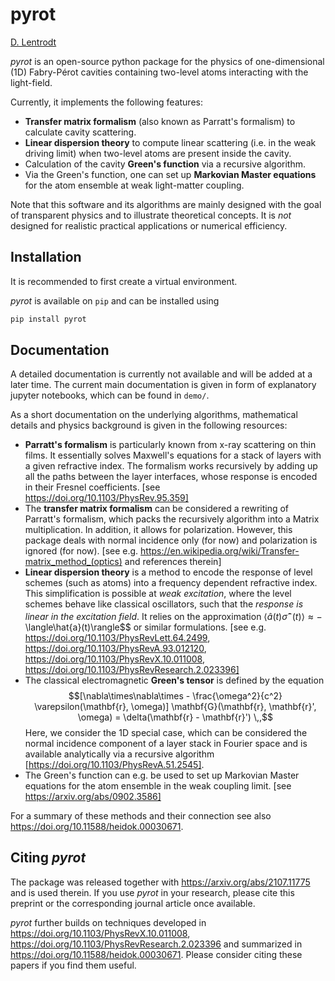 pyrot
=====

[D. Lentrodt](https://github.com/dlentrodt)

*pyrot* is an open-source python package for the physics of one-dimensional (1D)
Fabry-Pérot cavities containing two-level atoms interacting with the light-field.

Currently, it implements the following features:
- **Transfer matrix formalism** (also known as Parratt's formalism) to calculate cavity scattering.
- **Linear dispersion theory** to compute linear scattering (i.e. in the weak driving limit) when two-level atoms are present inside the cavity.
- Calculation of the cavity **Green's function** via a recursive algorithm.
- Via the Green's function, one can set up **Markovian Master equations** for the atom ensemble at weak light-matter coupling.


Note that this software and its algorithms are mainly designed with the goal
of transparent physics and to illustrate theoretical concepts. It is *not*
designed for realistic practical applications or numerical efficiency.

Installation
------------

It is recommended to first create a virtual environment.

*pyrot* is available on `pip` and can be installed using

```bash
pip install pyrot
```

Documentation
-------------

A detailed documentation is currently not available and will be added at a
later time. The current main documentation is given in form of explanatory jupyter notebooks,
which can be found in `demo/`.

As a short documentation on the underlying algorithms, mathematical details and physics background
is given in the following resources:
- **Parratt's formalism** is particularly known from x-ray scattering on thin films.
It essentially solves Maxwell's equations for a stack of layers with a given refractive index.
The formalism works recursively by adding up all the paths between the layer interfaces, whose response
is encoded in their Fresnel coefficients. [see https://doi.org/10.1103/PhysRev.95.359]
- The **transfer matrix formalism** can be considered a rewriting of Parratt's formalism, which packs the
recursively algorithm into a Matrix multiplication. In addition, it allows for polarization. However, this
package deals with normal incidence only (for now) and polarization is ignored (for now).
[see e.g. https://en.wikipedia.org/wiki/Transfer-matrix_method_(optics) and references therein]
- **Linear dispersion theory** is a method to encode the response of level schemes (such as atoms) into a
frequency dependent refractive index. This simplification is possible at *weak excitation*, where the
level schemes behave like classical oscillators, such that the *response is linear in the
excitation field*. It relies on the approximation $\langle\hat{a}(t)\hat{\sigma}^-(t)\rangle\approx-$\langle\hat{a}(t)\rangle$$ or similar formulations.
[see e.g. https://doi.org/10.1103/PhysRevLett.64.2499, https://doi.org/10.1103/PhysRevA.93.012120, https://doi.org/10.1103/PhysRevX.10.011008,
https://doi.org/10.1103/PhysRevResearch.2.023396]
- The classical electromagnetic **Green's tensor** is defined by the equation
$$[\nabla\times\nabla\times - \frac{\omega^2}{c^2} \varepsilon(\mathbf{r}, \omega)] \mathbf{G}(\mathbf{r}, \mathbf{r}', \omega) = \delta(\mathbf{r} - \mathbf{r}') \,,$$
Here, we consider the 1D special case, which can be considered the normal incidence component of a layer stack in Fourier space
and is available analytically via a recursive algorithm [https://doi.org/10.1103/PhysRevA.51.2545].
- The Green's function can e.g. be used to set up Markovian Master equations for the atom ensemble in the weak coupling limit. [see https://arxiv.org/abs/0902.3586]

For a summary of these methods and their connection see also https://doi.org/10.11588/heidok.00030671.

Citing *pyrot*
--------------

The package was released together with https://arxiv.org/abs/2107.11775 and is used therein.
If you use *pyrot* in your research, please cite this preprint or the corresponding journal article once available.

*pyrot* further builds on techniques developed in https://doi.org/10.1103/PhysRevX.10.011008,
https://doi.org/10.1103/PhysRevResearch.2.023396 and summarized in https://doi.org/10.11588/heidok.00030671. Please consider
citing these papers if you find them useful.





